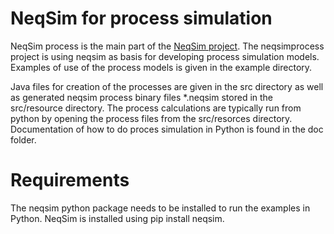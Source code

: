# NeqSim for process simulation
NeqSim process is the main part of the [NeqSim project](https://equinor.github.io/neqsimhome/). 
The neqsimprocess project is using neqsim as basis for developing process simulation models. Examples of use of the process models is given in the example directory.

Java files for creation of the processes are given in the src directory as well as generated neqsim process binary files *.neqsim stored in the src/resource directory.
The process calculations are typically run from python by opening the process files from the src/resorces directory. Documentation of how to do proces simulation in Python is found in the doc folder.

# Requirements
The neqsim python package needs to be installed to run the examples in Python. NeqSim is installed using pip install neqsim.
